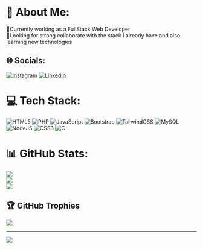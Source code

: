 # 💫 About Me:
🚀Currently working as a FullStack Web Developer<br>🌟Looking for strong collaborate with the stack I already have and also learning new technologies


## 🌐 Socials:
[![Instagram](https://img.shields.io/badge/Instagram-%23E4405F.svg?logo=Instagram&logoColor=white)](https://instagram.com/heycamih) [![LinkedIn](https://img.shields.io/badge/LinkedIn-%230077B5.svg?logo=linkedin&logoColor=white)](https://linkedin.com/in/camila-isabella-verssao) 

# 💻 Tech Stack:
![HTML5](https://img.shields.io/badge/html5-%23E34F26.svg?style=for-the-badge&logo=html5&logoColor=white) ![PHP](https://img.shields.io/badge/php-%23777BB4.svg?style=for-the-badge&logo=php&logoColor=white) ![JavaScript](https://img.shields.io/badge/javascript-%23323330.svg?style=for-the-badge&logo=javascript&logoColor=%23F7DF1E) ![Bootstrap](https://img.shields.io/badge/bootstrap-%238511FA.svg?style=for-the-badge&logo=bootstrap&logoColor=white) ![TailwindCSS](https://img.shields.io/badge/tailwindcss-%2338B2AC.svg?style=for-the-badge&logo=tailwind-css&logoColor=white) ![MySQL](https://img.shields.io/badge/mysql-4479A1.svg?style=for-the-badge&logo=mysql&logoColor=white) ![NodeJS](https://img.shields.io/badge/node.js-6DA55F?style=for-the-badge&logo=node.js&logoColor=white) ![CSS3](https://img.shields.io/badge/css3-%231572B6.svg?style=for-the-badge&logo=css3&logoColor=white) ![C](https://img.shields.io/badge/c-%2300599C.svg?style=for-the-badge&logo=c&logoColor=white)
# 📊 GitHub Stats:
![](https://github-readme-stats.vercel.app/api?username=CamilaVerssao&theme=dark&hide_border=false&include_all_commits=true&count_private=false)<br/>
![](https://github-readme-streak-stats.herokuapp.com/?user=CamilaVerssao&theme=dark&hide_border=false)<br/>
![](https://github-readme-stats.vercel.app/api/top-langs/?username=CamilaVerssao&theme=dark&hide_border=false&include_all_commits=true&count_private=false&layout=compact)

## 🏆 GitHub Trophies
![](https://github-profile-trophy.vercel.app/?username=CamilaVerssao&theme=vue-dark&no-frame=false&no-bg=true&margin-w=4)

---
[![](https://visitcount.itsvg.in/api?id=CamilaVerssao&icon=0&color=0)](https://visitcount.itsvg.in)

<!-- Proudly created with GPRM ( https://gprm.itsvg.in ) -->
